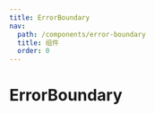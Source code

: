 ```yaml
---
title: ErrorBoundary
nav:
  path: /components/error-boundary
  title: 组件
  order: 0
---
```


# ErrorBoundary
